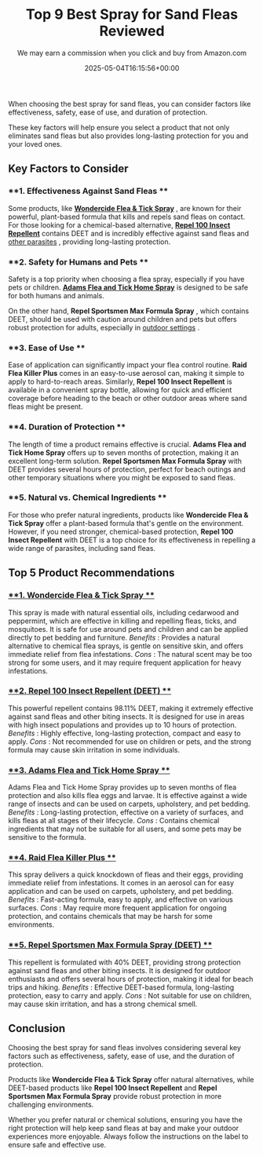 ﻿---
author: We may earn a commission when you click and buy from Amazon.com
layout: post
title: Top 9 Best Spray for Sand Fleas Reviewed
date: '2025-05-04T16:15:56+00:00'
categories:
- Fleas
- Product Reviews
tags: []
slug: /best-spray-for-sand-fleas/
lastmod: 2025-05-07T12:21:25+03:00
---

When choosing the best spray for sand fleas, you can consider factors like effectiveness, safety, ease of use, and duration of protection.

These key factors will help ensure you select a product that not only eliminates sand fleas but also provides long-lasting protection for you and your loved ones.
## Key Factors to Consider
### **1. Effectiveness Against Sand Fleas **
Some products, like
[**Wondercide Flea & Tick Spray**](https://www.amazon.com/dp/B01M8GFPXG/?tag=p-policy-20)
, are known for their powerful, plant-based formula that kills and repels sand fleas on contact. For those looking for a chemical-based alternative,
[**Repel 100 Insect Repellent**](https://www.amazon.com/dp/B004H89KFC/?tag=p-policy-20)
contains DEET and is incredibly effective against sand fleas and
[other parasites](https://pestpolicy.com/best-no-see-ums-repellent/)
, providing long-lasting protection.
### **2. Safety for Humans and Pets **
Safety is a top priority when choosing a flea spray, especially if you have pets or children.
[**Adams Flea and Tick Home Spray**](https://www.amazon.com/dp/B00JN9H50M/?tag=p-policy-20)
is designed to be safe for both humans and animals.

On the other hand,
**Repel Sportsmen Max Formula Spray**
, which contains DEET, should be used with caution around children and pets but offers robust protection for adults, especially in
[outdoor settings](https://www3.epa.gov/pesticides/chem_search/reg_actions/registration/fs_PC-113509_01-Jan-00.pdf)
.
### **3. Ease of Use **
Ease of application can significantly impact your flea control routine.
**Raid Flea Killer Plus**
comes in an easy-to-use aerosol can, making it simple to apply to hard-to-reach areas. Similarly,
**Repel 100 Insect Repellent**
is available in a convenient spray bottle, allowing for quick and efficient coverage before heading to the beach or other outdoor areas where sand fleas might be present.
### **4. Duration of Protection **
The length of time a product remains effective is crucial.
**Adams Flea and Tick Home Spray**
offers up to seven months of protection, making it an excellent long-term solution.
**Repel Sportsmen Max Formula Spray**
with DEET provides several hours of protection, perfect for beach outings and other temporary situations where you might be exposed to sand fleas.
### **5. Natural vs. Chemical Ingredients **
For those who prefer natural ingredients, products like
**Wondercide Flea & Tick Spray**
offer a plant-based formula that's gentle on the environment. However, if you need stronger, chemical-based protection,
**Repel 100 Insect Repellent**
with DEET is a top choice for its effectiveness in repelling a wide range of parasites, including sand fleas.
## Top 5 Product Recommendations
### [**1. Wondercide Flea & Tick Spray **](https://www.amazon.com/dp/B01M8GFPXG/?tag=p-policy-20)
This spray is made with natural essential oils, including cedarwood and peppermint, which are effective in killing and repelling fleas, ticks, and mosquitoes. It is safe for use around pets and children and can be applied directly to pet bedding and furniture.
*Benefits*
: Provides a natural alternative to chemical flea sprays, is gentle on sensitive skin, and offers immediate relief from flea infestations.
*Cons*
: The natural scent may be too strong for some users, and it may require frequent application for heavy infestations.
### [**2. Repel 100 Insect Repellent (DEET) **](https://www.amazon.com/dp/B004H89KFC/?tag=p-policy-20)
This powerful repellent contains 98.11% DEET, making it extremely effective against sand fleas and other biting insects. It is designed for use in areas with high insect populations and provides up to 10 hours of protection.
*Benefits*
: Highly effective, long-lasting protection, compact and easy to apply.
*Cons*
: Not recommended for use on children or pets, and the strong formula may cause skin irritation in some individuals.
### [**3. Adams Flea and Tick Home Spray **](https://www.amazon.com/dp/B00JN9H50M/?tag=p-policy-20)
Adams Flea and Tick Home Spray provides up to seven months of flea protection and also kills flea eggs and larvae. It is effective against a wide range of insects and can be used on carpets, upholstery, and pet bedding.
*Benefits*
: Long-lasting protection, effective on a variety of surfaces, and kills fleas at all stages of their lifecycle.
*Cons*
: Contains chemical ingredients that may not be suitable for all users, and some pets may be sensitive to the formula.
### [**4. Raid Flea Killer Plus **](https://www.amazon.com/dp/B000VVC23Q/?tag=p-policy-20)
This spray delivers a quick knockdown of fleas and their eggs, providing immediate relief from infestations. It comes in an aerosol can for easy application and can be used on carpets, upholstery, and pet bedding.
*Benefits*
: Fast-acting formula, easy to apply, and effective on various surfaces.
*Cons*
: May require more frequent application for ongoing protection, and contains chemicals that may be harsh for some environments.
### [**5. Repel Sportsmen Max Formula Spray (DEET) **](https://www.amazon.com/dp/B001DZTIP4/?tag=p-policy-20)
This repellent is formulated with 40% DEET, providing strong protection against sand fleas and other biting insects. It is designed for outdoor enthusiasts and offers several hours of protection, making it ideal for beach trips and hiking.
*Benefits*
: Effective DEET-based formula, long-lasting protection, easy to carry and apply.
*Cons*
: Not suitable for use on children, may cause skin irritation, and has a strong chemical smell.
## Conclusion
Choosing the best spray for sand fleas involves considering several key factors such as effectiveness, safety, ease of use, and the duration of protection.

Products like
**Wondercide Flea & Tick Spray**
offer natural alternatives, while DEET-based products like
**Repel 100 Insect Repellent**
and
**Repel Sportsmen Max Formula Spray**
provide robust protection in more challenging environments.

Whether you prefer natural or chemical solutions, ensuring you have the right protection will help keep sand fleas at bay and make your outdoor experiences more enjoyable. Always follow the instructions on the label to ensure safe and effective use.